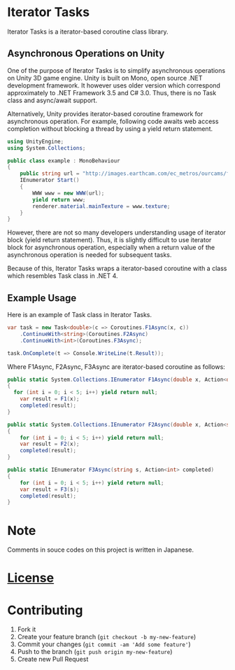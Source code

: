 # Iterator Tasks

Iterator Tasks is a iterator-based coroutine class library.

## Asynchronous Operations on Unity

One of the purpose of Iterator Tasks is to simplify asynchronous operations on Unity 3D game engine. Unity is built on Mono, open source .NET development framework. It however uses older version which correspond approximately to .NET Framework 3.5 and C# 3.0. Thus, there is no Task class and async/await support.

Alternatively, Unity provides iterator-based coroutine framework for asynchronous operation. For example, following code awaits web access completion without blocking a thread by using a yield return statement.

```c#
using UnityEngine;
using System.Collections;

public class example : MonoBehaviour
{
    public string url = "http://images.earthcam.com/ec_metros/ourcams/fridays.jpg";
    IEnumerator Start()
    {
        WWW www = new WWW(url);
        yield return www;
        renderer.material.mainTexture = www.texture;
    }
}
```

However, there are not so many developers understanding usage of iterator block (yield return statement). Thus, it is slightly difficult to use iterator block for asynchronous operation, especially when a return value of the asynchronous operation is needed for subsequent tasks.

Because of this, Iterator Tasks wraps a  iterator-based coroutine with a class which resembles Task class in .NET 4.

## Example Usage

Here is an example of Task class in Iterator Tasks.

```c#
var task = new Task<double>(c => Coroutines.F1Async(x, c))
    .ContinueWith<string>(Coroutines.F2Async)
    .ContinueWith<int>(Coroutines.F3Async);

task.OnComplete(t => Console.WriteLine(t.Result));
```

Where F1Async, F2Async, F3Async are iterator-based coroutine as follows:

```c#
public static System.Collections.IEnumerator F1Async(double x, Action<double> completed)
{
  for (int i = 0; i < 5; i++) yield return null;
	var result = F1(x);
	completed(result);
}

public static System.Collections.IEnumerator F2Async(double x, Action<string> completed)
{
	for (int i = 0; i < 5; i++) yield return null;
	var result = F2(x);
	completed(result);
}

public static IEnumerator F3Async(string s, Action<int> completed)
{
	for (int i = 0; i < 5; i++) yield return null;
	var result = F3(s);
	completed(result);
}
```

# Note

Comments in souce codes on this project is written in Japanese.

# [License](https://github.com/OrangeCube/IteratorTasks/blob/master/LICENSE.md)

# Contributing
1. Fork it
2. Create your feature branch (`git checkout -b my-new-feature`)
3. Commit your changes (`git commit -am 'Add some feature'`)
4. Push to the branch (`git push origin my-new-feature`)
5. Create new Pull Request

